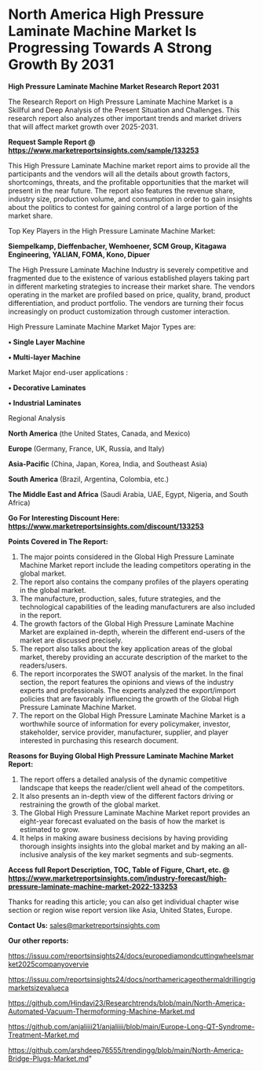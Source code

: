 # North America High Pressure Laminate Machine Market Is Progressing Towards A Strong Growth By 2031

<strong>High Pressure Laminate Machine Market Research Report 2031</strong>

The Research Report on High Pressure Laminate Machine Market is a Skillful and Deep Analysis of the Present Situation and Challenges. This research report also analyzes other important trends and market drivers that will affect market growth over 2025-2031.

<strong>Request Sample Report @ <a href=https://www.marketreportsinsights.com/sample/133253>https://www.marketreportsinsights.com/sample/133253</a></strong>

This High Pressure Laminate Machine market report aims to provide all the participants and the vendors will all the details about growth factors, shortcomings, threats, and the profitable opportunities that the market will present in the near future. The report also features the revenue share, industry size, production volume, and consumption in order to gain insights about the politics to contest for gaining control of a large portion of the market share.

Top Key Players in the High Pressure Laminate Machine Market:

<strong>Siempelkamp, Dieffenbacher, Wemhoener, SCM Group, Kitagawa Engineering, YALIAN, FOMA, Kono, Dipuer</strong>

The High Pressure Laminate Machine Industry is severely competitive and fragmented due to the existence of various established players taking part in different marketing strategies to increase their market share. The vendors operating in the market are profiled based on price, quality, brand, product differentiation, and product portfolio. The vendors are turning their focus increasingly on product customization through customer interaction.

High Pressure Laminate Machine Market Major Types are:

<strong>• Single Layer Machine

• Multi-layer Machine</strong>

Market Major end-user applications :

<strong>• Decorative Laminates

• Industrial Laminates</strong>

Regional Analysis

</u><strong><b>North America</b></strong> (the United States, Canada, and Mexico)

<strong><b>Europe </b></strong>(Germany, France, UK, Russia, and Italy)

<strong><b>Asia-Pacific</b></strong> (China, Japan, Korea, India, and Southeast Asia)

<strong><b>South America</b></strong> (Brazil, Argentina, Colombia, etc.)

<strong><b>The Middle East and Africa</b></strong> (Saudi Arabia, UAE, Egypt, Nigeria, and South Africa)

<strong>Go For Interesting Discount Here: <a href=https://www.marketreportsinsights.com/discount/133253>https://www.marketreportsinsights.com/discount/133253</a></strong>

<strong>Points Covered in The Report:</strong>
<ol>
  <li>The major points considered in the Global High Pressure Laminate Machine Market report include the leading competitors operating in the global market.</li>
  <li>The report also contains the company profiles of the players operating in the global market.</li>
  <li>The manufacture, production, sales, future strategies, and the technological capabilities of the leading manufacturers are also included in the report.</li>
  <li>The growth factors of the Global High Pressure Laminate Machine Market are explained in-depth, wherein the different end-users of the market are discussed precisely.</li>
  <li>The report also talks about the key application areas of the global market, thereby providing an accurate description of the market to the readers/users.</li>
  <li>The report incorporates the SWOT analysis of the market. In the final section, the report features the opinions and views of the industry experts and professionals. The experts analyzed the export/import policies that are favorably influencing the growth of the Global High Pressure Laminate Machine Market.</li>
  <li>The report on the Global High Pressure Laminate Machine Market is a worthwhile source of information for every policymaker, investor, stakeholder, service provider, manufacturer, supplier, and player interested in purchasing this research document.</li>
</ol>
<strong>Reasons for Buying Global High Pressure Laminate Machine Market Report:</strong>

<ol>
  <li>The report offers a detailed analysis of the dynamic competitive landscape that keeps the reader/client well ahead of the competitors.</li>
  <li>It also presents an in-depth view of the different factors driving or restraining the growth of the global market.</li>
  <li>The Global High Pressure Laminate Machine Market report provides an eight-year forecast evaluated on the basis of how the market is estimated to grow.</li>
  <li>It helps in making aware business decisions by having providing thorough insights insights into the global market and by making an all-inclusive analysis of the key market segments and sub-segments.</li>
</ol>
<strong>Access full Report Description, TOC, Table of Figure, Chart, etc. @ <a href=https://www.marketreportsinsights.com/industry-forecast/high-pressure-laminate-machine-market-2022-133253>https://www.marketreportsinsights.com/industry-forecast/high-pressure-laminate-machine-market-2022-133253</a></strong>


Thanks for reading this article; you can also get individual chapter wise section or region wise report version like Asia, United States, Europe.

<strong>Contact Us:</strong>
sales@marketreportsinsights.com

<strong>Our other reports:</strong>

<a href=https://issuu.com/reportsinsights24/docs/europediamondcuttingwheelsmarket2025companyovervie>https://issuu.com/reportsinsights24/docs/europediamondcuttingwheelsmarket2025companyovervie</a>

<a href=https://issuu.com/reportsinsights24/docs/northamericageothermaldrillingrigmarketsizevalueca>https://issuu.com/reportsinsights24/docs/northamericageothermaldrillingrigmarketsizevalueca</a>

<a href=https://github.com/Hindavi23/Researchtrends/blob/main/North-America-Automated-Vacuum-Thermoforming-Machine-Market.md>https://github.com/Hindavi23/Researchtrends/blob/main/North-America-Automated-Vacuum-Thermoforming-Machine-Market.md</a>

<a href=https://github.com/anjaliiii21/anjaliiii/blob/main/Europe-Long-QT-Syndrome-Treatment-Market.md>https://github.com/anjaliiii21/anjaliiii/blob/main/Europe-Long-QT-Syndrome-Treatment-Market.md</a>

<a href=https://github.com/arshdeep76555/trendingg/blob/main/North-America-Bridge-Plugs-Market.md>https://github.com/arshdeep76555/trendingg/blob/main/North-America-Bridge-Plugs-Market.md</a>"
